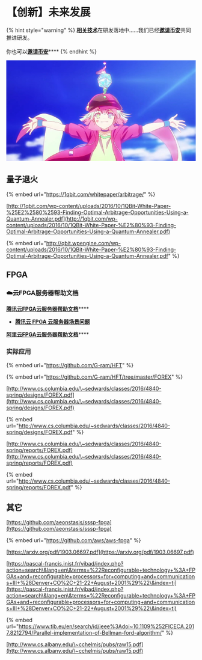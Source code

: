 # 【创新】未来发展

{% hint style="warning" %}
[**相关技术**](https://guhhhhaa.gitbook.io/bfm-unity-doc-v1/bfm-suan-fa-de-wei-lai-fa-zhan-wei-wan-cheng)在研发落地中……我们已经[**邀请币安**](https://www.binance.com/zh-CN/my/user-support/feedback/entry)共同推进研发。\
\
你也可以[**邀请币安**](https://www.binance.com/zh-CN/my/user-support/feedback/entry)****
{% endhint %}

![](../../.gitbook/assets/282c69f822ed2447614576b30f49cdc3.jpeg)

## 量子退火

{% embed url="https://1qbit.com/whitepaper/arbitrage/" %}

[http://1qbit.com/wp-content/uploads/2016/10/1QBit-White-Paper-%25E2%2580%2593-Finding-Optimal-Arbitrage-Opportunities-Using-a-Quantum-Annealer.pdf](http://1qbit.com/wp-content/uploads/2016/10/1QBit-White-Paper-%E2%80%93-Finding-Optimal-Arbitrage-Opportunities-Using-a-Quantum-Annealer.pdf)

{% embed url="http://qbit.wpengine.com/wp-content/uploads/2016/10/1QBit-White-Paper-%E2%80%93-Finding-Optimal-Arbitrage-Opportunities-Using-a-Quantum-Annealer.pdf" %}

## FPGA

### ☁️云FPGA服务器帮助文档

[**腾讯云FPGA云服务器帮助文档**](https://cloud.tencent.com/product/fpga/details)****

* ****[**腾讯云 FPGA 云服务器场景问题**](https://cloud.tencent.com/product/fpga/faqs)****

[**阿里云FPGA云服务器帮助文档**](https://help.aliyun.com/product/155039.html)****

### 实际应用

{% embed url="https://github.com/G-ram/HFT" %}

{% embed url="https://github.com/G-ram/HFT/tree/master/FOREX" %}

[http://www.cs.columbia.edu/\~sedwards/classes/2016/4840-spring/designs/FOREX.pdf](http://www.cs.columbia.edu/\~sedwards/classes/2016/4840-spring/designs/FOREX.pdf)

{% embed url="http://www.cs.columbia.edu/~sedwards/classes/2016/4840-spring/designs/FOREX.pdf" %}

[http://www.cs.columbia.edu/\~sedwards/classes/2016/4840-spring/reports/FOREX.pdf](http://www.cs.columbia.edu/\~sedwards/classes/2016/4840-spring/reports/FOREX.pdf)

{% embed url="http://www.cs.columbia.edu/~sedwards/classes/2016/4840-spring/reports/FOREX.pdf" %}

## 其它

[https://github.com/aeonstasis/sssp-fpga](https://github.com/aeonstasis/sssp-fpga)

{% embed url="https://github.com/aws/aws-fpga" %}

[https://arxiv.org/pdf/1903.06697.pdf](https://arxiv.org/pdf/1903.06697.pdf)

[https://pascal-francis.inist.fr/vibad/index.php?action=search\&lang=en\&terms=%22Reconfigurable+technology+%3A+FPGAs+and+reconfigurable+processors+for+computing+and+communications+III+%28Denver+CO%2C+21-22+August+2001%29%22\&index=ti](https://pascal-francis.inist.fr/vibad/index.php?action=search\&lang=en\&terms=%22Reconfigurable+technology+%3A+FPGAs+and+reconfigurable+processors+for+computing+and+communications+III+%28Denver+CO%2C+21-22+August+2001%29%22\&index=ti)

{% embed url="https://www.tib.eu/en/search/id/ieee%3Adoi~10.1109%252FICECA.2017.8212794/Parallel-implementation-of-Bellman-ford-algorithm/" %}

&#x20;[http://www.cs.albany.edu/\~cchelmis/pubs/raw15.pdf](http://www.cs.albany.edu/\~cchelmis/pubs/raw15.pdf)
